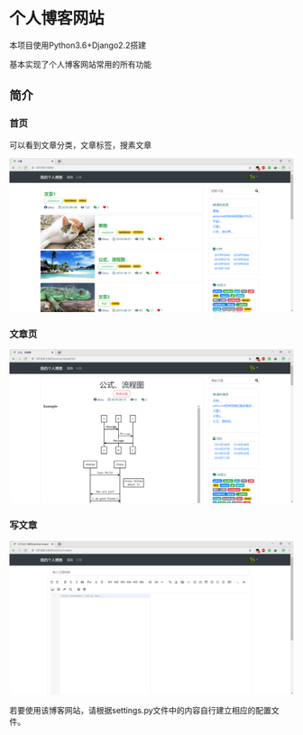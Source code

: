 # 个人博客网站

本项目使用Python3.6+Django2.2搭建

基本实现了个人博客网站常用的所有功能

## 简介

### 首页

可以看到文章分类，文章标签，搜素文章

![1](readme.assets/1.png)

### 文章页

![2](readme.assets/2.png)



### 写文章

![3](readme.assets/3.png)



若要使用该博客网站，请根据settings.py文件中的内容自行建立相应的配置文件。